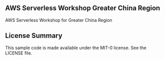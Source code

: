 ## AWS Serverless Workshop Greater China Region

AWS Serverless Workshop for Greater China Region

## License Summary

This sample code is made available under the MIT-0 license. See the LICENSE file.
